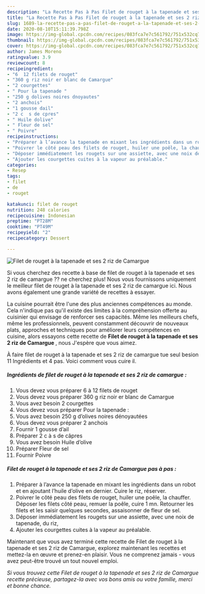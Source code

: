 ```yaml
---
description: "La Recette Pas à Pas Filet de rouget à la tapenade et ses 2 riz de Camargue"
title: "La Recette Pas à Pas Filet de rouget à la tapenade et ses 2 riz de Camargue"
slug: 1689-la-recette-pas-a-pas-filet-de-rouget-a-la-tapenade-et-ses-2-riz-de-camargue
date: 2020-08-10T15:11:39.798Z
image: https://img-global.cpcdn.com/recipes/083fca7e7c561792/751x532cq70/filet-de-rouget-a-la-tapenade-et-ses-2-riz-de-camargue-photo-principale-de-la-recette.jpg
thumbnail: https://img-global.cpcdn.com/recipes/083fca7e7c561792/751x532cq70/filet-de-rouget-a-la-tapenade-et-ses-2-riz-de-camargue-photo-principale-de-la-recette.jpg
cover: https://img-global.cpcdn.com/recipes/083fca7e7c561792/751x532cq70/filet-de-rouget-a-la-tapenade-et-ses-2-riz-de-camargue-photo-principale-de-la-recette.jpg
author: James Moreno
ratingvalue: 3.9
reviewcount: 8
recipeingredient:
- "6  12 filets de rouget"
- "360 g riz noir er blanc de Camargue"
- "2 courgettes"
- " Pour la tapenade "
- "250 g dolives noires dnoyautes"
- "2 anchois"
- "1 gousse dail"
- "2 c  s de cpres"
- " Huile dolive"
- " Fleur de sel"
- " Poivre"
recipeinstructions:
- "Préparer à l’avance la tapenade en mixant les ingrédients dans un robot et en ajoutant l’huile d’olive en dernier. Cuire le riz, réserver."
- "Poivrer le côté peau des filets de rouget, huiler une poêle, la chauffer. Déposer les filets côté peau, remuer la poêle, cuire 1 mn. Retourner les filets et les saisir quelques secondes, assaisonner de fleur de sel."
- "Déposer immédiatement les rougets sur une assiette, avec une noix de tapenade, du riz,"
- "Ajouter les courgettes cuites à la vapeur au préalable."
categories:
- Resep
tags:
- filet
- de
- rouget

katakunci: filet de rouget 
nutrition: 248 calories
recipecuisine: Indonesian
preptime: "PT28M"
cooktime: "PT49M"
recipeyield: "2"
recipecategory: Dessert

---
```



![Filet de rouget à la tapenade et ses 2 riz de Camargue](https://img-global.cpcdn.com/recipes/083fca7e7c561792/751x532cq70/filet-de-rouget-a-la-tapenade-et-ses-2-riz-de-camargue-photo-principale-de-la-recette.jpg)

Si vous cherchez des recette à base de filet de rouget à la tapenade et ses 2 riz de camargue ?? ne cherchez plus! Nous vous fournissons uniquement le meilleur filet de rouget à la tapenade et ses 2 riz de camargue ici. Nous avons également une grande variété de recettes à essayer.

La cuisine pourrait être l'une des plus anciennes compétences au monde. Cela n'indique pas qu'il existe des limites à la compréhension offerte au cuisinier qui envisage de renforcer ses capacités. Même les meilleurs chefs, même les professionnels, peuvent constamment découvrir de nouveaux plats, approches et techniques pour améliorer leurs compétences en cuisine, alors essayons cette recette de <strong> Filet de rouget à la tapenade et ses 2 riz de Camargue </strong>, nous J'espère que vous aimez.

<!--inarticleads1-->

À faire filet de rouget à la tapenade et ses 2 riz de camargue tue seul besion 11 Ingrédients et 4 pas. Voici comment vous cuire il.

##### Ingrédients de filet de rouget à la tapenade et ses 2 riz de camargue :

1. Vous devez vous préparer 6 à 12 filets de rouget
1. Vous devez vous préparer 360 g riz noir er blanc de Camargue
1. Vous avez besoin 2 courgettes
1. Vous devez vous préparer  Pour la tapenade :
1. Vous avez besoin 250 g d’olives noires dénoyautées
1. Vous devez vous préparer 2 anchois
1. Fournir 1 gousse d’ail
1. Préparer 2 c à s de câpres
1. Vous avez besoin  Huile d’olive
1. Préparer  Fleur de sel
1. Fournir  Poivre




<!--inarticleads2-->

##### Filet de rouget à la tapenade et ses 2 riz de Camargue pas à pas :

1. Préparer à l’avance la tapenade en mixant les ingrédients dans un robot et en ajoutant l’huile d’olive en dernier. Cuire le riz, réserver.
1. Poivrer le côté peau des filets de rouget, huiler une poêle, la chauffer. Déposer les filets côté peau, remuer la poêle, cuire 1 mn. Retourner les filets et les saisir quelques secondes, assaisonner de fleur de sel.
1. Déposer immédiatement les rougets sur une assiette, avec une noix de tapenade, du riz,
1. Ajouter les courgettes cuites à la vapeur au préalable.




<!--inarticleads1-->

<p>
Maintenant que vous avez terminé cette recette de Filet de rouget à la tapenade et ses 2 riz de Camargue, explorez maintenant les recettes et mettez-la en œuvre et prenez-en plaisir. Vous ne comprenez jamais - vous avez peut-être trouvé un tout nouvel emploi.
</p>

<p>
<i>Si vous trouvez cette Filet de rouget à la tapenade et ses 2 riz de Camargue recette précieuse, partagez-la avec vos bons amis ou votre famille, merci et bonne chance.</i>
</p>
